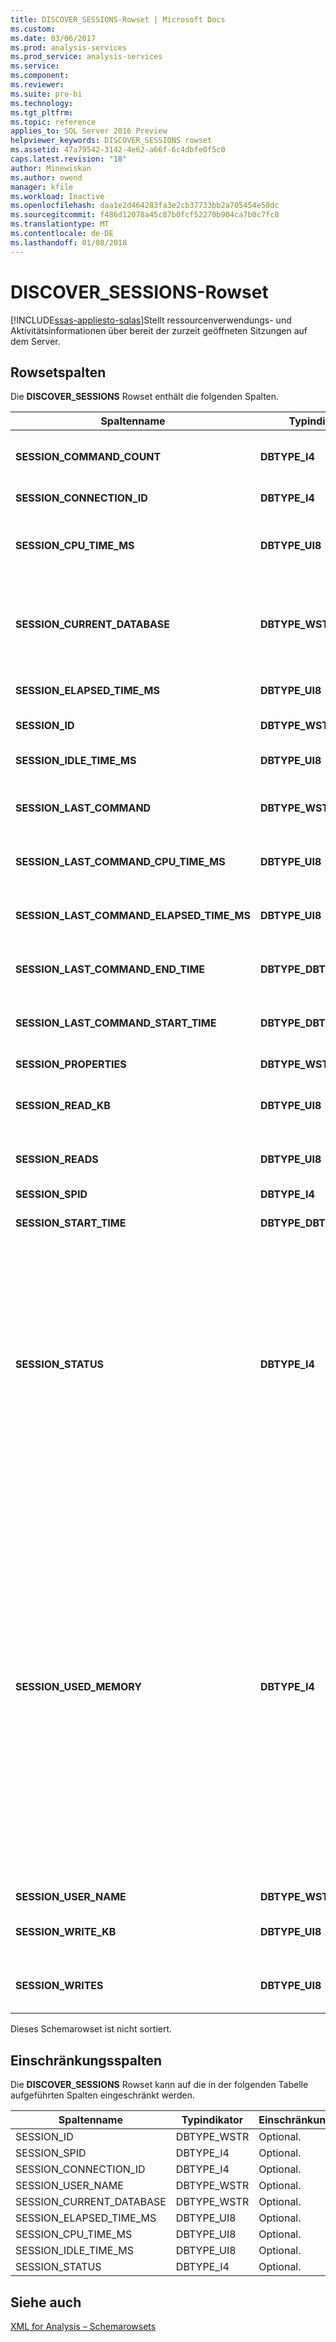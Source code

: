 ```yaml
---
title: DISCOVER_SESSIONS-Rowset | Microsoft Docs
ms.custom: 
ms.date: 03/06/2017
ms.prod: analysis-services
ms.prod_service: analysis-services
ms.service: 
ms.component: 
ms.reviewer: 
ms.suite: pro-bi
ms.technology: 
ms.tgt_pltfrm: 
ms.topic: reference
applies_to: SQL Server 2016 Preview
helpviewer_keywords: DISCOVER_SESSIONS rowset
ms.assetid: 47a79542-3142-4e62-a66f-6c4dbfe0f5c0
caps.latest.revision: "18"
author: Minewiskan
ms.author: owend
manager: kfile
ms.workload: Inactive
ms.openlocfilehash: daa1e2d464283fa3e2cb37733bb2a705454e50dc
ms.sourcegitcommit: f486d12078a45c87b0fcf52270b904ca7b0c7fc8
ms.translationtype: MT
ms.contentlocale: de-DE
ms.lasthandoff: 01/08/2018
---
```

# <a name="discoversessions-rowset"></a>DISCOVER_SESSIONS-Rowset
[!INCLUDE[ssas-appliesto-sqlas](../../../includes/ssas-appliesto-sqlas.md)]Stellt ressourcenverwendungs- und Aktivitätsinformationen über bereit der zurzeit geöffneten Sitzungen auf dem Server.  
  
## <a name="rowset-columns"></a>Rowsetspalten  
 Die **DISCOVER_SESSIONS** Rowset enthält die folgenden Spalten.  
  
|Spaltenname|Typindikator|Länge|Description|  
|-----------------|--------------------|------------|-----------------|  
|**SESSION_COMMAND_COUNT**|**DBTYPE_I4**||Die Anzahl der Befehle, deren Ausführung seit dem Beginn der Sitzung gestartet wurde.|  
|**SESSION_CONNECTION_ID**|**DBTYPE_I4**||Der Verbindungsbezeichner für die Sitzung.|  
|**SESSION_CPU_TIME_MS**|**DBTYPE_UI8**||Die CPU-Zeit in Millisekunden, die seit dem Beginn der Sitzung von allen Anforderungen beansprucht wurde.|  
|**SESSION_CURRENT_DATABASE**|**DBTYPE_WSTR**||Der Name der Datenbank, die von der aktuellen Befehlsausführung verwendet wurde, oder die Datenbank, die von dem zuletzt ausgeführten Befehl verwendet wurde.|  
|**SESSION_ELAPSED_TIME_MS**|**DBTYPE_UI8**||Seit dem Start der Sitzung verstrichene Zeit in Millisekunden.|  
|**SESSION_ID**|**DBTYPE_WSTR**||Die eindeutige Sitzungs-ID als GUID.|  
|**SESSION_IDLE_TIME_MS**|**DBTYPE_UI8**||Die Leerlaufzeit in Millisekunden seit dem Start der Sitzung.|  
|**SESSION_LAST_COMMAND**|**DBTYPE_WSTR**||Der Text des zurzeit ausgeführten Befehls oder der zuletzt ausgeführte Befehl.|  
|**SESSION_LAST_COMMAND_CPU_TIME_MS**|**DBTYPE_UI8**||Die CPU-Zeit in Millisekunden, verbraucht von **SESSION_LAST_COMMAND**.|  
|**SESSION_LAST_COMMAND_ELAPSED_TIME_MS**|**DBTYPE_UI8**||Verstrichene Zeit in Millisekunden seit dem Start des **SESSION_LAST_COMMAND**.|  
|**SESSION_LAST_COMMAND_END_TIME**|**DBTYPE_DBTIMESTAMP**||Die UTC-Serverzeit zu dem Zeitpunkt, als die Ausführung des letzten Befehls beendet wurde.|  
|**SESSION_LAST_COMMAND_START_TIME**|**DBTYPE_DBTIMESTAMP**||Die UTC-Serverzeit zu dem Zeitpunkt, als die Ausführung des letzten Befehls gestartet wurde.|  
|**SESSION_PROPERTIES**|**DBTYPE_WSTR**||Zur künftigen Verwendung reserviert.|  
|**SESSION_READ_KB**|**DBTYPE_UI8**||Der akkumulierte Wert der seit dem Start der Sitzung vom Datenträger gelesenen Daten in KB.|  
|**SESSION_READS**|**DBTYPE_UI8**||Die akkumulierte Anzahl der seit dem Start der Sitzung erfolgten Lesevorgänge auf dem Datenträger.|  
|**SESSION_SPID**|**DBTYPE_I4**||Die Sitzungs-ID.|  
|**SESSION_START_TIME**|**DBTYPE_DBTIMESTAMP**||Das Datum und die Uhrzeit des Sitzungsstarts als UTC-Zeit für den Server.|  
|**SESSION_STATUS**|**DBTYPE_I4**||Der Aktivitätsstatus der Sitzung<br /><br /> 0 bedeutet "Leerlauf": Zurzeit keine Aktivität.<br /><br /> 1 bedeutet "Aktiv": Die Sitzung führt einige angeforderte Aufgaben aus.<br /><br /> 2 bedeutet "Blockiert": Die Sitzung wartet darauf, dass einige Ressourcen angehaltene Aufgaben fortsetzen.<br /><br /> 3 bedeutet "Abgebrochen": die Sitzung als abgebrochen markiert wurde.|  
|**SESSION_USED_MEMORY**|**DBTYPE_I4**||Die Größe des zurzeit von der Sitzung verwendeten Speichers in KB. Der gemeldete Wert ist die RAM-Verwendung nach SPID, ohne Unterscheidung zwischen verkleinerbarem und nicht verkleinerbarem Arbeitsspeicher. Im Gegensatz zu anderen DMVs, die Informationen zur Speicherauslastung zur Verfügung stellen, unterteilt DISCOVER_SESSIONS die Speicherauslastung nicht nach Kategorie.<br /><br /> Beachten Sie, dass SESSION_USED_MEMORY in der Regel zu wenige Informationen zur tatsächlichen Speicherauslastung bereitstellt, da von mehreren Sitzungen gemeinsam genutzte Objekte ausgeschlossen sind.  Nur die eindeutig zur Sitzung gehörigen Objekte werden in der Arbeitsspeicherberechnung dargestellt.|  
|**SESSION_USER_NAME**|**DBTYPE_WSTR**||Der Sitzungsbenutzername.|  
|**SESSION_WRITE_KB**|**DBTYPE_UI8**||Der akkumulierte Wert der seit dem Start der Sitzung auf den Datenträger geschriebenen Daten in KB.|  
|**SESSION_WRITES**|**DBTYPE_UI8**||Die akkumulierte Anzahl der seit dem Start der Sitzung erfolgten Schreibvorgänge auf dem Datenträger.|  
  
 Dieses Schemarowset ist nicht sortiert.  
  
## <a name="restriction-columns"></a>Einschränkungsspalten  
 Die **DISCOVER_SESSIONS** Rowset kann auf die in der folgenden Tabelle aufgeführten Spalten eingeschränkt werden.  
  
|Spaltenname|Typindikator|Einschränkungsstatus|  
|-----------------|--------------------|-----------------------|  
|SESSION_ID|DBTYPE_WSTR|Optional.|  
|SESSION_SPID|DBTYPE_I4|Optional.|  
|SESSION_CONNECTION_ID|DBTYPE_I4|Optional.|  
|SESSION_USER_NAME|DBTYPE_WSTR|Optional.|  
|SESSION_CURRENT_DATABASE|DBTYPE_WSTR|Optional.|  
|SESSION_ELAPSED_TIME_MS|DBTYPE_UI8|Optional.|  
|SESSION_CPU_TIME_MS|DBTYPE_UI8|Optional.|  
|SESSION_IDLE_TIME_MS|DBTYPE_UI8|Optional.|  
|SESSION_STATUS|DBTYPE_I4|Optional.|  
  
## <a name="see-also"></a>Siehe auch  
 [XML for Analysis – Schemarowsets](../../../analysis-services/schema-rowsets/xml/xml-for-analysis-schema-rowsets.md)  
  
  
